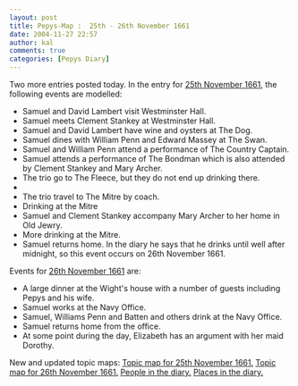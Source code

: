 ```yaml
---
layout: post
title: Pepys-Map :  25th - 26th November 1661
date: 2004-11-27 22:57
author: kal
comments: true
categories: [Pepys Diary]
---
```

Two more entries posted today.
In the entry for <a href="http://www.pepysdiary.com/archive/1661/11/25/index.php">25th November 1661</a>, the following events are modelled:
<ul>
<li>Samuel and David Lambert visit Westminster Hall.</li>
<li>Samuel meets Clement Stankey at Westminster Hall.</li>
<li>Samuel and David Lambert have wine and oysters at The Dog.</li>
<li>Samuel dines with William Penn and Edward Massey at The Swan.</li>
<li>Samuel and William Penn attend a performance of The Country Captain.</li>
<li>Samuel attends a performance of The Bondman which is also attended by Clement Stankey and Mary Archer.</li>
<li>The trio go to The Fleece, but they do not end up drinking there.<li>
<li>The trio travel to The Mitre by coach.</li>
<li>Drinking at the Mitre</li>
<li>Samuel and Clement Stankey accompany Mary Archer to her home in Old Jewry.</li>
<li>More drinking at the Mitre.</li>
<li>Samuel returns home. In the diary he says that he drinks until well after midnight, so this event occurs on 26th November 1661.</li>
</ul>
Events for <a href="http://www.pepysdiary.com/archive/1661/11/26/index.php">26th November 1661</a> are:
<ul>
<li>A large dinner at the Wight's house with a number of guests including Pepys and his wife.</li>
<li>Samuel works at the Navy Office.</li>
<li>Samuel, Williams Penn and Batten and others drink at the Navy Office.</li>
<li>Samuel returns home from the office.</li>
<li>At some point during the day, Elizabeth has an argument with her maid Dorothy.</li>
</ul>

<!--more-->
New and updated topic maps:
<a href="http://www.techquila.com/blog/archives/16611125.ltm">Topic map for 25th November 1661.</a>
<a href="http://www.techquila.com/blog/archives/16611126.ltm">Topic map for 26th November 1661.</a>
<a href="http://www.techquila.com/blog/archives/pepys-diary-people.ltm">People in the diary.</a>
<a href="http://www.techquila.com/blog/archives/pepys-diary-places.ltm">Places in the diary.</a>

